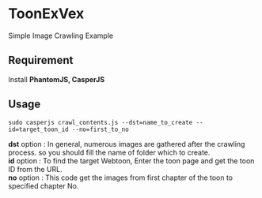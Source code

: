 # ToonExVex
Simple Image Crawling Example

## Requirement

Install **PhantomJS, CasperJS**

## Usage

```
sudo casperjs crawl_contents.js --dst=name_to_create --id=target_toon_id --no=first_to_no
```
**dst** option : In general, numerous images are gathered after the crawling process. so you should fill the name of folder which to create.    
**id** option : To find the target Webtoon, Enter the toon page and get the toon ID from the URL.    
**no** option : This code get the images from first chapter of the toon to specified chapter No.
